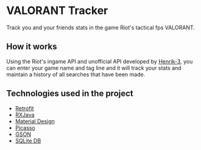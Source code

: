 # VALORANT Tracker
Track you and your friends stats in the game Riot's tactical fps VALORANT. 

## How it works
Using the Riot's ingame API and unofficial API developed by [Henrik-3](https://github.com/Henrik-3), you can enter your game name and tag line and it will track your stats and maintain a history of all searches that have been made.

## Technologies used in the project
* [Retrofit](https://square.github.io/retrofit/)
* [RXJava](https://github.com/ReactiveX/RxJava)
* [Material Design](https://material.io/develop/android)
* [Picasso](http://square.github.io/picasso)
* [GSON](https://github.com/google/gson)
* [SQLite DB](https://developer.android.com/training/data-storage/sqlite)
